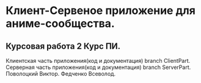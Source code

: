 # Клиент-Сервеное приложение для аниме-сообщества. 
## Курсовая работа 2 Курс ПИ. 
Клиентская часть приложения(код и документация) branch ClientPart. 
Серверная часть приложения(код и документация) branch ServerPart. 
Поволоцкий Виктор. 
Федченко Всеволод. 
